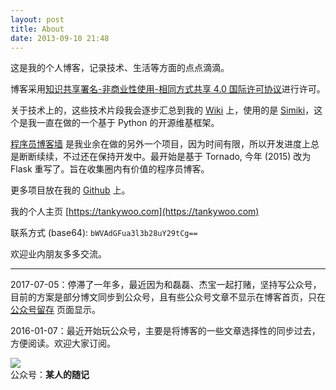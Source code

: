 ```yaml
---
layout: post
title: About
date: 2013-09-10 21:48
---
```


这是我的个人博客，记录技术、生活等方面的点点滴滴。

<a rel="license" href="http://creativecommons.org/licenses/by-nc-sa/4.0/"></a>博客采用<a rel="license" href="http://creativecommons.org/licenses/by-nc-sa/4.0/">知识共享署名-非商业性使用-相同方式共享 4.0 国际许可协议</a>进行许可。

关于技术上的，这些技术片段我会逐步汇总到我的 [Wiki](http://wiki.tankywoo.com) 上，使用的是 [Simiki](http://simiki.org/)，这个是我一直在做的一个基于 Python 的开源维基框架。

[程序员博客墙](http://blogwall.us/) 是我业余在做的另外一个项目，因为时间有限，所以开发进度上总是断断续续，不过还在保持开发中。最开始是基于 Tornado, 今年 (2015) 改为 Flask 重写了。旨在收集圈内有价值的程序员博客。

更多项目放在我的 [Github](https://github.com/tankywoo) 上。

我的个人主页 [https://tankywoo.com](https://tankywoo.com)

联系方式 (base64): `bWVAdGFua3l3b28uY29tCg==`

欢迎业内朋友多多交流。

---

2017-07-05：停滞了一年多，最近因为和磊磊、杰宝一起打赌，坚持写公众号，目前的方案是部分博文同步到公众号，且有些公众号文章不显示在博客首页，只在 [公众号留存](./gzh.html) 页面显示。

2016-01-07：最近开始玩公众号，主要是将博客的一些文章选择性的同步过去，方便阅读。欢迎大家订阅。

<div class="gzh">
  <img src="https://tankywoo-wb.b0.upaiyun.com/qrcode_for_gh.jpg" /><br />
  公众号：<b>某人的随记</b>
</div>
